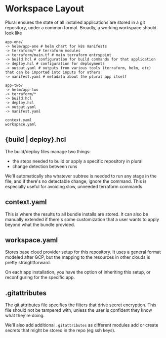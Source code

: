 # Workspace Layout

Plural ensures the state of all installed applications are stored in a git repository, under a common format. Broadly, a working workspace should look like

```
app-one/
-> helm/app-one # helm chart for k8s manifests
-> terraform/* # terraform modules
-> terraform/main.tf # main terraform entrypoint
-> build.hcl # configuration for build commands for that application
-> deploy.hcl # configuration for deployments
-> output.yaml # outputs from various tools (terraform, helm, etc) that can be imported into inputs for others
-> manifest.yaml # metadata about the plural app itself

app-two/
-> helm/app-two
-> terraform/*
-> build.hcl
-> deploy.hcl
-> output.yaml
-> manifest.yaml

context.yaml
workspace.yaml
```

## {build | deploy}.hcl

The build/deploy files manage two things:

* the steps needed to build or apply a specific repository in plural
* change detection between runs

We'll automatically sha whatever subtree is needed to run any stage in the file, and if there's no detectable change, ignore the command. This is especially useful for avoiding slow, unneeded terraform commands

## context.yaml

This is where the results to all bundle installs are stored. It can also be manually extended if there's some customization that a user wants to apply beyond what the bundle provided.

## workspace.yaml

Stores base cloud provider setup for this repository. It uses a general format modeled after GCP, but the mapping to the resources in other clouds is pretty straightforward.

On each app installation, you have the option of inheriting this setup, or reconfiguring for the specific app.

## .gitattributes

The git attributes file specifies the filters that drive secret encryption. This file should not be tampered with, unless the user is confident they know what they're doing.

We'll also add additional `.gitattributes` as different modules add or create secrets that might be stored in the repo (eg ssh keys).
